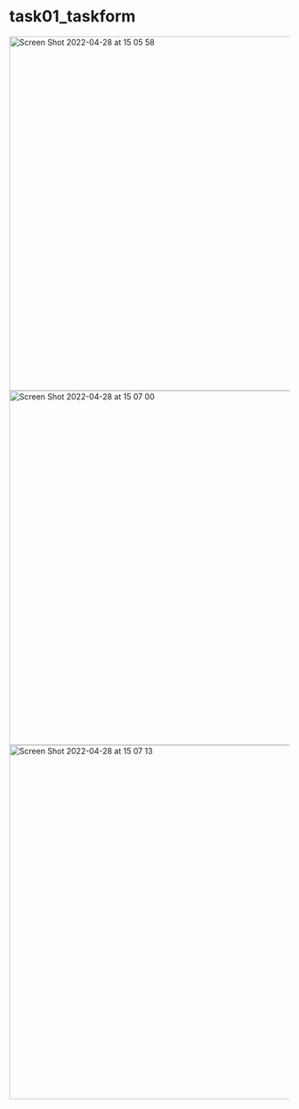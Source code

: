 # task01_taskform

<img width="636" alt="Screen Shot 2022-04-28 at 15 05 58" src="https://user-images.githubusercontent.com/103553137/165689043-f3ffbd2c-7448-45ad-a45a-13ccf50f48e3.png">
<img width="636" alt="Screen Shot 2022-04-28 at 15 07 00" src="https://user-images.githubusercontent.com/103553137/165689052-e65ba0a2-658e-413c-a1db-ca1a1fe244ba.png">
<img width="636" alt="Screen Shot 2022-04-28 at 15 07 13" src="https://user-images.githubusercontent.com/103553137/165689059-22674f3e-b22e-43f5-968f-818732587971.png">
